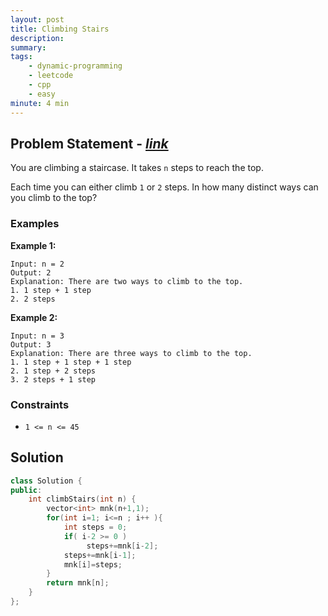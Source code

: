 ```yaml
---
layout: post
title: Climbing Stairs
description: 
summary: 
tags:
    - dynamic-programming
    - leetcode
    - cpp
    - easy
minute: 4 min
---
```


## Problem Statement - [*link*](https://leetcode.com/problems/climbing-stairs/)
You are climbing a staircase. It takes `n` steps to reach the top.

Each time you can either climb `1` or `2` steps. In how many distinct ways can you climb to the top?

### Examples
**Example 1:**
```
Input: n = 2
Output: 2
Explanation: There are two ways to climb to the top.
1. 1 step + 1 step
2. 2 steps
```

**Example 2:**
```
Input: n = 3
Output: 3
Explanation: There are three ways to climb to the top.
1. 1 step + 1 step + 1 step
2. 1 step + 2 steps
3. 2 steps + 1 step
```

### Constraints
+ `1 <= n <= 45`

## Solution
```cpp
class Solution {
public:
    int climbStairs(int n) {
        vector<int> mnk(n+1,1);
        for(int i=1; i<=n ; i++ ){
            int steps = 0;
            if( i-2 >= 0 )
                 steps+=mnk[i-2];
            steps+=mnk[i-1];
            mnk[i]=steps;
        }
        return mnk[n];
    }
};
```
